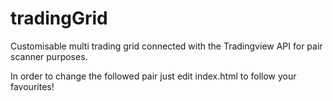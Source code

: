 # tradingGrid
Customisable multi trading grid connected with the Tradingview API for pair scanner purposes.

In order to change the followed pair just edit index.html to follow your favourites!
